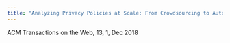 ```yaml
---
title: "Analyzing Privacy Policies at Scale: From Crowdsourcing to Automated Annotations"
---
```


ACM Transactions on the Web, 13, 1, Dec 2018

